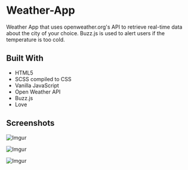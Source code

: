 # Weather-App

Weather App that uses openweather.org's API to retrieve real-time data about the city of your choice. Buzz.js is used to alert users if the temperature is too cold. 

## Built With 

* HTML5
* SCSS compiled to CSS
* Vanilla JavaScript
* Open Weather API
* Buzz.js
* Love

Screenshots
-----------

![Imgur](https://i.imgur.com/dhTS822.png)

![Imgur](https://i.imgur.com/mXS40Bd.png)

![Imgur](https://i.imgur.com/hj4A3Ak.png)
